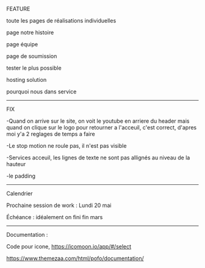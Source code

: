 FEATURE 


toute les pages de réalisations individuelles

page notre histoire

page équipe

page de soumission

tester le plus possible

hosting solution

pourquoi nous dans service



-----------------------

FIX

-Quand on arrive sur le site, on voit le youtube en arriere du header mais quand on clique sur le logo pour retourner a l'acceuil, c'est correct, d'apres moi y'a 2 reglages de temps a faire

-Le stop motion ne roule pas, il n'est pas visible

-Services acceuil, les lignes de texte ne sont pas allignés au niveau de la hauteur

-le padding


----------------------
Calendrier

Prochaine session de work : Lundi 20 mai

Échéance : idéalement on fini fin mars

----------------------
Documentation : 

Code pour icone, https://icomoon.io/app/#/select

https://www.themezaa.com/html/pofo/documentation/


